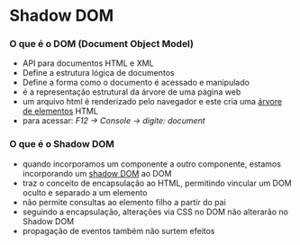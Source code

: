 # Shadow DOM
### O que é o DOM (Document Object Model)
- API para documentos HTML e XML
- Define a estrutura lógica de documentos
- Define a forma como o documento é acessado e manipulado
- é a representação estrutural da árvore de uma página web
- um arquivo html é renderizado pelo navegador e este cria uma [árvore de elementos](https://en.wikipedia.org/wiki/Document_Object_Model) HTML
- para acessar: *F12 -> Console -> digite: document*

### O que é o Shadow DOM
- quando incorporamos um componente a outro componente, estamos incorporando um [shadow DOM](https://developer.mozilla.org/en-US/docs/Web/API/Web_components/Using_shadow_DOM) ao DOM
- traz o conceito de encapsulação ao HTML, permitindo vincular um DOM oculto e separado a um elemento
- não permite consultas ao elemento filho a partir do pai
- seguindo a encapsulação, alterações via CSS no DOM não alterarão no Shadow DOM
- propagação de eventos também não surtem efeitos